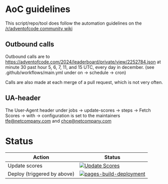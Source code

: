 # AoC guidelines
This script/repo/tool does follow the automation guidelines on the [/r/adventofcode community wiki](https://www.reddit.com/r/adventofcode/wiki/faqs/automation)

## Outbound calls
Outbound calls are to https://adventofcode.com/2024/leaderboard/private/view/2252784.json at minute 30 past hour 5, 6, 7, 11, and 15 UTC, every day in december. (see .github/workflows/main.yml under on -> schedule -> cron)

Calls are also made at each merge of a pull request, which is not very often.

## UA-header
The User-Agent header under jobs -> update-scores -> steps -> Fetch Scores -> with -> configuration is set to the maintainers tfe@netcompany.com and chce@netcompany.com

# Status
|Action|Status|
|-|-|
| Update scores | [![Update Scores](https://github.com/Netcompany-AoC-DK/aoc-nc-scoreboard/actions/workflows/main.yml/badge.svg)](https://github.com/Netcompany-AoC-DK/aoc-nc-scoreboard/actions/workflows/main.yml) |
| Deploy (triggered by above) | [![pages-build-deployment](https://github.com/Netcompany-AoC-DK/aoc-nc-scoreboard/actions/workflows/pages/pages-build-deployment/badge.svg)](https://github.com/Netcompany-AoC-DK/aoc-nc-scoreboard/actions/workflows/pages/pages-build-deployment) |
